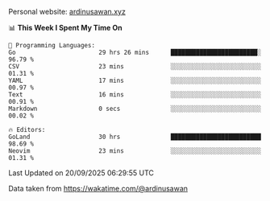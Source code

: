 Personal website: [ardinusawan.xyz](https://ardinusawan.xyz)

<!--START_SECTION:waka-->
📊 **This Week I Spent My Time On** 

```text
💬 Programming Languages: 
Go                       29 hrs 26 mins      ████████████████████████░   96.79 % 
CSV                      23 mins             ░░░░░░░░░░░░░░░░░░░░░░░░░   01.31 % 
YAML                     17 mins             ░░░░░░░░░░░░░░░░░░░░░░░░░   00.97 % 
Text                     16 mins             ░░░░░░░░░░░░░░░░░░░░░░░░░   00.91 % 
Markdown                 0 secs              ░░░░░░░░░░░░░░░░░░░░░░░░░   00.02 % 

🔥 Editors: 
GoLand                   30 hrs              █████████████████████████   98.69 % 
Neovim                   23 mins             ░░░░░░░░░░░░░░░░░░░░░░░░░   01.31 % 
```


 Last Updated on 20/09/2025 06:29:55 UTC
<!--END_SECTION:waka-->
Data taken from https://wakatime.com/@ardinusawan

